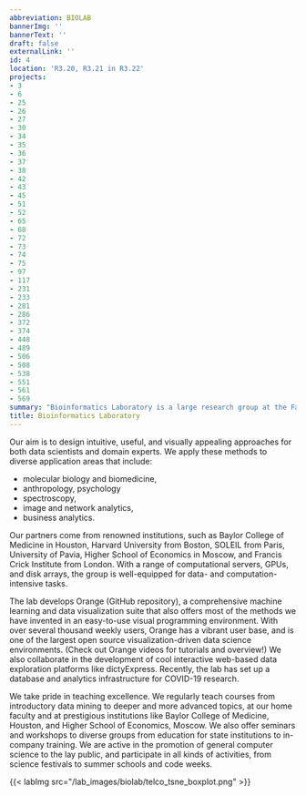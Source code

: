 ```yaml
---
abbreviation: BIOLAB
bannerImg: ''
bannerText: ''
draft: false
externalLink: ''
id: 4
location: 'R3.20, R3.21 in R3.22'
projects:
- 3
- 6
- 25
- 26
- 27
- 30
- 34
- 35
- 36
- 37
- 38
- 42
- 43
- 45
- 51
- 52
- 65
- 68
- 72
- 73
- 74
- 75
- 97
- 117
- 231
- 233
- 281
- 286
- 372
- 374
- 448
- 489
- 506
- 508
- 538
- 551
- 561
- 569
summary: "Bioinformatics Laboratory is a large research group at the Faculty of Computer and Information Science, which performs research in data science. We like to combine machine learning and data visualization, and craft techniques for exploratory data analysis and explainable artificial intelligence."
title: Bioinformatics Laboratory
---
```

Our aim is to design intuitive, useful, and visually appealing approaches for both data scientists and domain experts. We apply these methods to diverse application areas that include:
* molecular biology and biomedicine,
* anthropology, psychology
* spectroscopy,
* image and network analytics,
* business analytics.

Our partners come from renowned institutions, such as Baylor College of Medicine in Houston, Harvard University from Boston, SOLEIL from Paris, University of Pavia, Higher School of Economics in Moscow, and Francis Crick Institute from London. With a range of computational servers, GPUs, and disk arrays, the group is well-equipped for data- and computation-intensive tasks.

The lab develops Orange (GitHub repository), a comprehensive machine learning and data visualization suite that also offers most of the methods we have invented in an easy-to-use visual programming environment. With over several thousand weekly users, Orange has a vibrant user base, and is one of the largest open source visualization-driven data science environments. (Check out Orange videos for tutorials and overview!) We also collaborate in the development of cool interactive web-based data exploration platforms like dictyExpress. Recently, the lab has set up a database and analytics infrastructure for COVID-19 research.

We take pride in teaching excellence. We regularly teach courses from introductory data mining to deeper and more advanced topics, at our home faculty and at prestigious institutions like Baylor College of Medicine, Houston, and Higher School of Economics, Moscow. We also offer seminars and workshops to diverse groups from education for state institutions to in-company training. We are active in the promotion of general computer science to the lay public, and participate in all kinds of activities, from science festivals to summer schools and code weeks.


{{< labImg src="/lab_images/biolab/telco_tsne_boxplot.png" >}}